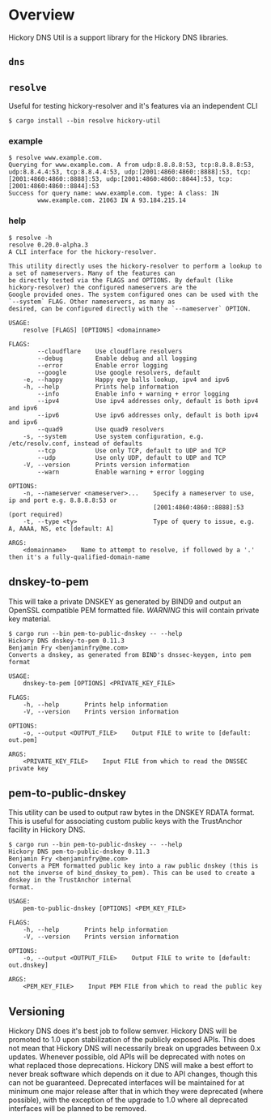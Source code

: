# Overview

Hickory DNS Util is a support library for the Hickory DNS libraries.

## `dns`

## `resolve`

Useful for testing hickory-resolver and it's features via an independent CLI

```shell
$ cargo install --bin resolve hickory-util
```

### example

```shell
$ resolve www.example.com.
Querying for www.example.com. A from udp:8.8.8.8:53, tcp:8.8.8.8:53, udp:8.8.4.4:53, tcp:8.8.4.4:53, udp:[2001:4860:4860::8888]:53, tcp:[2001:4860:4860::8888]:53, udp:[2001:4860:4860::8844]:53, tcp:[2001:4860:4860::8844]:53
Success for query name: www.example.com. type: A class: IN
        www.example.com. 21063 IN A 93.184.215.14
```

### help

```shell
$ resolve -h
resolve 0.20.0-alpha.3
A CLI interface for the hickory-resolver.

This utility directly uses the hickory-resolver to perform a lookup to a set of nameservers. Many of the features can
be directly tested via the FLAGS and OPTIONS. By default (like hickory-resolver) the configured nameservers are the
Google provided ones. The system configured ones can be used with the `--system` FLAG. Other nameservers, as many as
desired, can be configured directly with the `--nameserver` OPTION.

USAGE:
    resolve [FLAGS] [OPTIONS] <domainname>

FLAGS:
        --cloudflare    Use cloudflare resolvers
        --debug         Enable debug and all logging
        --error         Enable error logging
        --google        Use google resolvers, default
    -e, --happy         Happy eye balls lookup, ipv4 and ipv6
    -h, --help          Prints help information
        --info          Enable info + warning + error logging
        --ipv4          Use ipv4 addresses only, default is both ipv4 and ipv6
        --ipv6          Use ipv6 addresses only, default is both ipv4 and ipv6
        --quad9         Use quad9 resolvers
    -s, --system        Use system configuration, e.g. /etc/resolv.conf, instead of defaults
        --tcp           Use only TCP, default to UDP and TCP
        --udp           Use only UDP, default to UDP and TCP
    -V, --version       Prints version information
        --warn          Enable warning + error logging

OPTIONS:
    -n, --nameserver <nameserver>...    Specify a nameserver to use, ip and port e.g. 8.8.8.8:53 or
                                        [2001:4860:4860::8888]:53 (port required)
    -t, --type <ty>                     Type of query to issue, e.g. A, AAAA, NS, etc [default: A]

ARGS:
    <domainname>    Name to attempt to resolve, if followed by a '.' then it's a fully-qualified-domain-name
```

## dnskey-to-pem

This will take a private DNSKEY as generated by BIND9 and output an OpenSSL compatible PEM formatted file. _WARNING_ this will contain private key material.

```console
$ cargo run --bin pem-to-public-dnskey -- --help
Hickory DNS dnskey-to-pem 0.11.3
Benjamin Fry <benjaminfry@me.com>
Converts a dnskey, as generated from BIND's dnssec-keygen, into pem format

USAGE:
    dnskey-to-pem [OPTIONS] <PRIVATE_KEY_FILE>

FLAGS:
    -h, --help       Prints help information
    -V, --version    Prints version information

OPTIONS:
    -o, --output <OUTPUT_FILE>    Output FILE to write to [default: out.pem]

ARGS:
    <PRIVATE_KEY_FILE>    Input FILE from which to read the DNSSEC private key
```

## pem-to-public-dnskey

This utility can be used to output raw bytes in the DNSKEY RDATA format. This is useful for associating custom public keys with the TrustAnchor facility in Hickory DNS.

```console
$ cargo run --bin pem-to-public-dnskey -- --help
Hickory DNS pem-to-public-dnskey 0.11.3
Benjamin Fry <benjaminfry@me.com>
Converts a PEM formatted public key into a raw public dnskey (this is not the inverse of bind_dnskey_to_pem). This can be used to create a dnskey in the TrustAnchor internal
format.

USAGE:
    pem-to-public-dnskey [OPTIONS] <PEM_KEY_FILE>

FLAGS:
    -h, --help       Prints help information
    -V, --version    Prints version information

OPTIONS:
    -o, --output <OUTPUT_FILE>    Output FILE to write to [default: out.dnskey]

ARGS:
    <PEM_KEY_FILE>    Input PEM FILE from which to read the public key
```

## Versioning

Hickory DNS does it's best job to follow semver. Hickory DNS will be promoted to 1.0 upon stabilization of the publicly exposed APIs. This does not mean that Hickory DNS will necessarily break on upgrades between 0.x updates. Whenever possible, old APIs will be deprecated with notes on what replaced those deprecations. Hickory DNS will make a best effort to never break software which depends on it due to API changes, though this can not be guaranteed. Deprecated interfaces will be maintained for at minimum one major release after that in which they were deprecated (where possible), with the exception of the upgrade to 1.0 where all deprecated interfaces will be planned to be removed.
